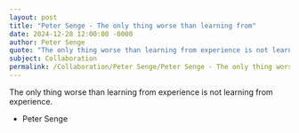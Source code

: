 ```yaml
---
layout: post
title: "Peter Senge - The only thing worse than learning from"
date: 2024-12-28 12:00:00 -0000
author: Peter Senge
quote: "The only thing worse than learning from experience is not learning from experience."
subject: Collaboration
permalink: /Collaboration/Peter Senge/Peter Senge - The only thing worse than learning from
---
```


The only thing worse than learning from experience is not learning from experience.

- Peter Senge
